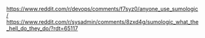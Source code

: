 https://www.reddit.com/r/devops/comments/f7syz0/anyone_use_sumologic/
https://www.reddit.com/r/sysadmin/comments/8zxd4g/sumologic_what_the_hell_do_they_do/?rdt=65117